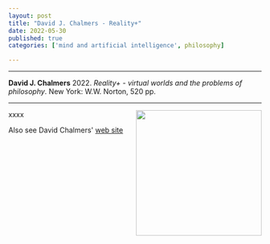 ```yaml
---
layout: post
title: "David J. Chalmers - Reality+"
date: 2022-05-30
published: true
categories: ['mind and artificial intelligence', philosophy]

---
```



***
<b>David J. Chalmers</b> 2022. _Reality+ - virtual worlds and the problems of philosophy_. New York: W.W. Norton, 520 pp.

***

<img align="right" width="250" src="https://i.gr-assets.com/images/S/compressed.photo.goodreads.com/books/1631114243l/58085215.jpg" alt="">  

xxxx

Also see David Chalmers' [web site](http://consc.net/)
